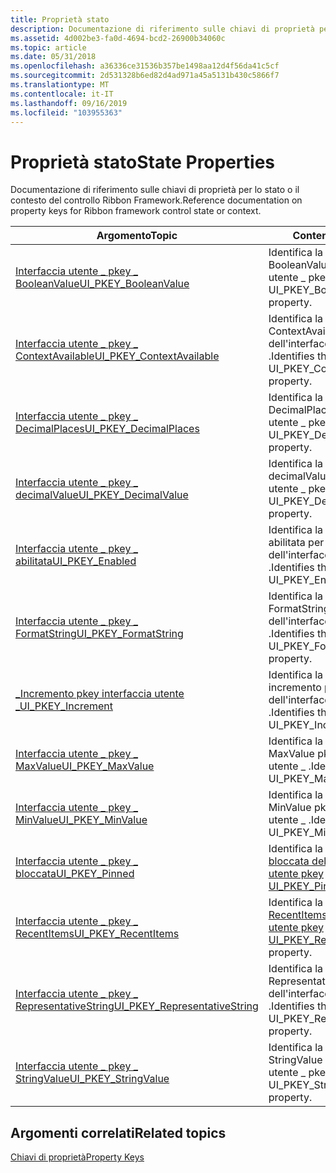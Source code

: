 ```yaml
---
title: Proprietà stato
description: Documentazione di riferimento sulle chiavi di proprietà per lo stato o il contesto del controllo Ribbon Framework.
ms.assetid: 4d002be3-fa0d-4694-bcd2-26900b34060c
ms.topic: article
ms.date: 05/31/2018
ms.openlocfilehash: a36336ce31536b357be1498aa12d4f56da41c5cf
ms.sourcegitcommit: 2d531328b6ed82d4ad971a45a5131b430c5866f7
ms.translationtype: MT
ms.contentlocale: it-IT
ms.lasthandoff: 09/16/2019
ms.locfileid: "103955363"
---
```

# <a name="state-properties"></a><span data-ttu-id="b8ad3-103">Proprietà stato</span><span class="sxs-lookup"><span data-stu-id="b8ad3-103">State Properties</span></span>

<span data-ttu-id="b8ad3-104">Documentazione di riferimento sulle chiavi di proprietà per lo stato o il contesto del controllo Ribbon Framework.</span><span class="sxs-lookup"><span data-stu-id="b8ad3-104">Reference documentation on property keys for Ribbon framework control state or context.</span></span>



| <span data-ttu-id="b8ad3-105">Argomento</span><span class="sxs-lookup"><span data-stu-id="b8ad3-105">Topic</span></span>                                                                                                | <span data-ttu-id="b8ad3-106">Contenuto</span><span class="sxs-lookup"><span data-stu-id="b8ad3-106">Contents</span></span>                                                                                                               |
|------------------------------------------------------------------------------------------------------|------------------------------------------------------------------------------------------------------------------------|
| [<span data-ttu-id="b8ad3-107">Interfaccia utente \_ pkey \_ BooleanValue</span><span class="sxs-lookup"><span data-stu-id="b8ad3-107">UI\_PKEY\_BooleanValue</span></span>](windowsribbon-reference-properties-uipkey-booleanvalue.md)                 | <span data-ttu-id="b8ad3-108">Identifica la proprietà BooleanValue dell'interfaccia utente \_ pkey \_ .</span><span class="sxs-lookup"><span data-stu-id="b8ad3-108">Identifies the UI\_PKEY\_BooleanValue property.</span></span><br/>                                                             |
| [<span data-ttu-id="b8ad3-109">Interfaccia utente \_ pkey \_ ContextAvailable</span><span class="sxs-lookup"><span data-stu-id="b8ad3-109">UI\_PKEY\_ContextAvailable</span></span>](windowsribbon-reference-properties-uipkey-contextavailable.md)         | <span data-ttu-id="b8ad3-110">Identifica la proprietà ContextAvailable dell'interfaccia utente \_ pkey \_ .</span><span class="sxs-lookup"><span data-stu-id="b8ad3-110">Identifies the UI\_PKEY\_ContextAvailable property.</span></span><br/>                                                         |
| [<span data-ttu-id="b8ad3-111">Interfaccia utente \_ pkey \_ DecimalPlaces</span><span class="sxs-lookup"><span data-stu-id="b8ad3-111">UI\_PKEY\_DecimalPlaces</span></span>](windowsribbon-reference-properties-uipkey-decimalplaces.md)               | <span data-ttu-id="b8ad3-112">Identifica la proprietà DecimalPlaces dell'interfaccia utente \_ pkey \_ .</span><span class="sxs-lookup"><span data-stu-id="b8ad3-112">Identifies the UI\_PKEY\_DecimalPlaces property.</span></span><br/>                                                            |
| [<span data-ttu-id="b8ad3-113">Interfaccia utente \_ pkey \_ decimalValue</span><span class="sxs-lookup"><span data-stu-id="b8ad3-113">UI\_PKEY\_DecimalValue</span></span>](windowsribbon-reference-properties-uipkey-decimalvalue.md)                 | <span data-ttu-id="b8ad3-114">Identifica la proprietà decimalValue dell'interfaccia utente \_ pkey \_ .</span><span class="sxs-lookup"><span data-stu-id="b8ad3-114">Identifies the UI\_PKEY\_DecimalValue property.</span></span><br/>                                                             |
| [<span data-ttu-id="b8ad3-115">Interfaccia utente \_ pkey \_ abilitata</span><span class="sxs-lookup"><span data-stu-id="b8ad3-115">UI\_PKEY\_Enabled</span></span>](windowsribbon-reference-properties-uipkey-enabled.md)                           | <span data-ttu-id="b8ad3-116">Identifica la \_ proprietà abilitata per pkey dell'interfaccia utente \_ .</span><span class="sxs-lookup"><span data-stu-id="b8ad3-116">Identifies the UI\_PKEY\_Enabled property.</span></span><br/>                                                                  |
| [<span data-ttu-id="b8ad3-117">Interfaccia utente \_ pkey \_ FormatString</span><span class="sxs-lookup"><span data-stu-id="b8ad3-117">UI\_PKEY\_FormatString</span></span>](windowsribbon-reference-properties-uipkey-formatstring.md)                 | <span data-ttu-id="b8ad3-118">Identifica la \_ proprietà FormatString pkey dell'interfaccia utente \_ .</span><span class="sxs-lookup"><span data-stu-id="b8ad3-118">Identifies the UI\_PKEY\_FormatString property.</span></span><br/>                                                             |
| [<span data-ttu-id="b8ad3-119">\_Incremento pkey interfaccia utente \_</span><span class="sxs-lookup"><span data-stu-id="b8ad3-119">UI\_PKEY\_Increment</span></span>](windowsribbon-reference-properties-uipkey-increment.md)                       | <span data-ttu-id="b8ad3-120">Identifica la \_ proprietà di incremento pkey dell'interfaccia utente \_ .</span><span class="sxs-lookup"><span data-stu-id="b8ad3-120">Identifies the UI\_PKEY\_Increment property.</span></span><br/>                                                                |
| [<span data-ttu-id="b8ad3-121">Interfaccia utente \_ pkey \_ MaxValue</span><span class="sxs-lookup"><span data-stu-id="b8ad3-121">UI\_PKEY\_MaxValue</span></span>](windowsribbon-reference-properties-uipkey-maxvalue.md)                         | <span data-ttu-id="b8ad3-122">Identifica la \_ Proprietà MaxValue pkey dell'interfaccia utente \_ .</span><span class="sxs-lookup"><span data-stu-id="b8ad3-122">Identifies the UI\_PKEY\_MaxValue property.</span></span><br/>                                                                 |
| [<span data-ttu-id="b8ad3-123">Interfaccia utente \_ pkey \_ MinValue</span><span class="sxs-lookup"><span data-stu-id="b8ad3-123">UI\_PKEY\_MinValue</span></span>](windowsribbon-reference-properties-uipkey-minvalue.md)                         | <span data-ttu-id="b8ad3-124">Identifica la \_ proprietà MinValue pkey dell'interfaccia utente \_ .</span><span class="sxs-lookup"><span data-stu-id="b8ad3-124">Identifies the UI\_PKEY\_MinValue property.</span></span><br/>                                                                 |
| [<span data-ttu-id="b8ad3-125">Interfaccia utente \_ pkey \_ bloccata</span><span class="sxs-lookup"><span data-stu-id="b8ad3-125">UI\_PKEY\_Pinned</span></span>](windowsribbon-reference-properties-uipkey-pinned.md)                             | <span data-ttu-id="b8ad3-126">Identifica la [proprietà \_ \_ bloccata dell'interfaccia utente pkey](windowsribbon-reference-properties-uipkey-pinned.md) .</span><span class="sxs-lookup"><span data-stu-id="b8ad3-126">Identifies the [UI\_PKEY\_Pinned](windowsribbon-reference-properties-uipkey-pinned.md) property.</span></span><br/>           |
| [<span data-ttu-id="b8ad3-127">Interfaccia utente \_ pkey \_ RecentItems</span><span class="sxs-lookup"><span data-stu-id="b8ad3-127">UI\_PKEY\_RecentItems</span></span>](windowsribbon-reference-properties-uipkey-recentitems.md)                   | <span data-ttu-id="b8ad3-128">Identifica la [proprietà \_ \_ RecentItems dell'interfaccia utente pkey](windowsribbon-reference-properties-uipkey-recentitems.md) .</span><span class="sxs-lookup"><span data-stu-id="b8ad3-128">Identifies the [UI\_PKEY\_RecentItems](windowsribbon-reference-properties-uipkey-recentitems.md) property.</span></span><br/> |
| [<span data-ttu-id="b8ad3-129">Interfaccia utente \_ pkey \_ RepresentativeString</span><span class="sxs-lookup"><span data-stu-id="b8ad3-129">UI\_PKEY\_RepresentativeString</span></span>](windowsribbon-reference-properties-uipkey-representativestring.md) | <span data-ttu-id="b8ad3-130">Identifica la proprietà RepresentativeString dell'interfaccia utente \_ pkey \_ .</span><span class="sxs-lookup"><span data-stu-id="b8ad3-130">Identifies the UI\_PKEY\_RepresentativeString property.</span></span><br/>                                                     |
| [<span data-ttu-id="b8ad3-131">Interfaccia utente \_ pkey \_ StringValue</span><span class="sxs-lookup"><span data-stu-id="b8ad3-131">UI\_PKEY\_StringValue</span></span>](windowsribbon-reference-properties-uipkey-stringvalue.md)                   | <span data-ttu-id="b8ad3-132">Identifica la proprietà StringValue dell'interfaccia utente \_ pkey \_ .</span><span class="sxs-lookup"><span data-stu-id="b8ad3-132">Identifies the UI\_PKEY\_StringValue property.</span></span><br/>                                                              |



 

## <a name="related-topics"></a><span data-ttu-id="b8ad3-133">Argomenti correlati</span><span class="sxs-lookup"><span data-stu-id="b8ad3-133">Related topics</span></span>

<dl> <dt>

[<span data-ttu-id="b8ad3-134">Chiavi di proprietà</span><span class="sxs-lookup"><span data-stu-id="b8ad3-134">Property Keys</span></span>](windowsribbon-reference-properties.md)
</dt> </dl>

 

 





